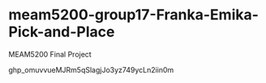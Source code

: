 # meam5200-group17-Franka-Emika-Pick-and-Place
MEAM5200 Final Project

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
